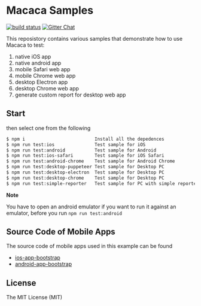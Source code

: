 # Macaca Samples 

[![build status][travis-image]][travis-url] [![Gitter Chat][gitter-image]][gitter-url]

[gitter-image]: https://img.shields.io/badge/GITTER-join%20chat-green.svg?style=flat-square
[gitter-url]: https://gitter.im/alibaba/macaca
[travis-image]: https://img.shields.io/travis/macaca-sample/sample-nodejs.svg?style=flat-square
[travis-url]: https://travis-ci.org/macaca-sample/sample-nodejs

[circle-image-0]: https://circleci.com/gh/macaca-sample/macaca-test-sample.svg?style=svg
[circle-url-0]: https://circleci.com/gh/macaca-sample/macaca-test-sample

This reposistory contains various samples that demonstrate how to use Macaca to test:

1. native iOS app
2. native android app
3. mobile Safari web app
4. mobile Chrome web app
5. desktop Electron app
6. desktop Chrome web app
7. generate custom report for desktop web app

## Start

then select one from the following

```bash
$ npm i                          Install all the depedences
$ npm run test:ios               Test sample for iOS
$ npm run test:android           Test sample for Android
$ npm run test:ios-safari        Test sample for iOS Safari
$ npm run test:android-chrome    Test sample for Android Chrome
$ npm run test:desktop-puppeteer Test sample for Desktop PC
$ npm run test:desktop-electron  Test sample for Desktop PC
$ npm run test:desktop-chrome    Test sample for Desktop PC
$ npm run test:simple-reporter   Test sample for PC with simple reporter
```

**Note**

You have to open an android emulator if you want to run it against an emulator, before you run `npm run test:android`

## Source Code of Mobile Apps

The source code of mobile apps used in this example can be found

- [ios-app-bootstrap](//github.com/xudafeng/ios-app-bootstrap)
- [android-app-bootstrap](//github.com/xudafeng/android-app-bootstrap)

## License

The MIT License (MIT)
